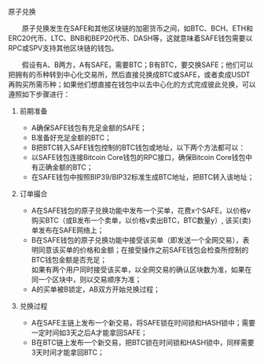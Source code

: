 原子兑换  

&emsp;&emsp;原子兑换发生在SAFE和其他区块链的加密货币之间，如BTC、BCH、ETH和ERC20代币、LTC、BNB和BEP20代币、DASH等，这就意味着SAFE钱包需要以RPC或SPV支持其他区块链的钱包。  
    
&emsp;&emsp;假设有A、B两方，A有SAFE，需要BTC；B有BTC，要交换SAFE；他们可以把拥有的币种转到中心化交易所，然后直接兑换成BTC或SAFE，或者卖成USDT再购买所需币种；如果他们想直接在钱包中以去中心化的方式完成彼此兑换，可以遵照如下步骤进行：

1.  前期准备  
    - A确保SAFE钱包有充足金额的SAFE；
    - B准备好充足金额的BTC；
    - B把BTC转入SAFE钱包控制的BTC钱包或地址，以下两个方法都可以：  
     - 以SAFE钱包连接Bitcoin Core钱包的RPC接口，确保Bitcoin Core钱包中有正确金额的BTC；
     - 在SAFE钱包中按照BIP39/BIP32标准生成BTC地址，把BTC转入该地址；

2.  订单撮合  
    - A在SAFE钱包的原子兑换功能中发布一个买单，花费x个SAFE，以价格v购买BTC（或B发布一个卖单，以价格v卖出BTC，BTC数量y）, 该买(卖)单发布在SAFE网络上；
    - B在SAFE钱包的原子兑换功能中接受该买单（即发送一个全网交易），表明同意该买单的价格和金额；在接受操作之前SAFE钱包会检查所控制的BTC钱包金额是否充足；  
      如果有两个用户同时接受该买单，以全网交易的确认区块数为准，如果在同一个区块中，则以交易顺序为准；
    - A的买单被B锁定，AB双方开始兑换过程；

3. 兑换过程  
    - A在SAFE主链上发布一个新交易，将SAFE锁在时间锁和HASH锁中；需要一定时间如3天之后A才能拿回SAFE；
    - B在BTC链上发布一个新交易，把BTC锁在时间锁和HASH锁中，同样需要3天时间才能拿回BTC；
